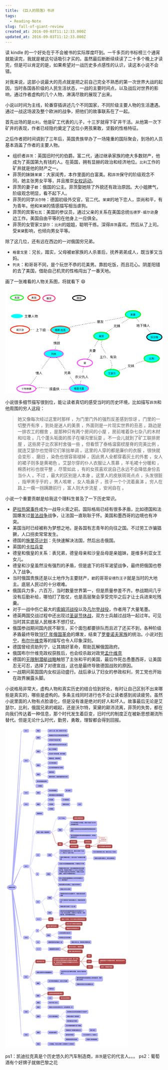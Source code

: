 ```yaml
---
title: 《巨人的陨落》书评
tags:
  - Reading-Note
slug: fall-of-giant-review
created_at: 2016-09-03T11:12:33.000Z
updated_at: 2016-09-03T11:12:33.000Z
---
```


读 kindle 的一个好处在于不会被书的实际厚度吓到。一千多页的书标榜三个通宵就能读完，我就是被这句话吸引才买的。虽然最后断断续续读了二十多个晚上才读完，但是可以肯定的是，如果希望对一战历史多点感性的认识，读这本小说不会错。

对我来说，这部小说最大的亮点就是把之前自己完全不熟悉的第一次世界大战的起因，当时各国各阶级的人民生活状态，一战的主要时间点，以及战后对世界的影响，通过作者虚构的几个人物，淋漓尽致的展现了出来。

小说以时间为主线，轮番穿插讲述几个不同国家，不同阶级主要人物的生活遭遇。通过一战这场波及整个欧洲的战争，把他们的故事联系在了一起。

首先出场的是`比利`，他是矿工代表的儿子，十三岁就得下矿井干活。从他第一次下矿井的表现，作者已经隐约奠定了这位小男孩果敢，坚毅的性格特征。

之后作者把时间调到了三年后，英国贵族举办了一场隆重的国际聚会，到场的人员基本涵盖了作者的主要人物。

- 组织者`菲茨`：英国旧时代的伯爵。富二代，通过继承家族的绝大多数财产，他成为了英国第九有钱的人。在英国，拥有显赫的政治和经济地位。`比利`工作的矿井就是他的财产之一。
- 菲茨的妹妹`茉黛`：大家闺秀，本作里面的白富美。和`菲茨`保守的阶级观念不同，她主张男女平等，并且推崇[女权运动][14]。
- 菲茨的妻子`碧`：俄国的公主。菲茨娶她除了外貌还有政治原因。大小姐脾气，阶级观念明显，看不起下人。
- 菲茨的同学`沃尔特`：德国初级外交官，官二代。`茉黛`的地下恋人，崇尚和平，有为青年。他和`茉黛`的情感描写相当虐狗。
- 菲茨的宾客`杜瓦`：美国的参议员，通过父亲的关系在美国总统`伍德罗·威尔逊`身边工作。美国自由平等的在他身上一应俱全。
- 菲茨的女管家`艾瑟尔`：`比利`的姐姐，聪明干练。深得`菲茨`喜欢。然后从了上司。受`茉黛`影响，也倾向男女平等。

除了这几位，还有远在西边的一对俄国穷兄弟。

- `格雷戈里`：兄长，踏实，父母被`碧`家族的人杀害后，抚养弟弟成人，既当爹又当妈。
- `列夫`：和哥哥不同，是个玩世不恭的花美男。靠脸吃饭，而且花心。阴差阳错的去了美国，借助自己机灵的性格闯出了一番天地。

画了一张难看的人物关系图，将就看下 😄

![小说主要人物关系][img1]

小说很多细节描写很到位，能让读者真切的感受当时的历史环境，比如描写`菲茨`和他周围的穷人这段：

> 她又像每次经过这里时那样 ，为门里门外的强烈反差感到惊讶 。门里的一切整齐有序 ，到处是迷人的美景 ，外面则是一片现实世界的丑恶 。路边是一排农工的棚舍 ，是那种只有两个房间的小屋 ，房前堆着杂七杂八的木材和垃圾 。几个蓬头垢面的孩子在壕沟里玩耍 。不一会儿就到了矿工联排房屋 ，这些房子比农家村舍强一些 ，但看惯了泰格温窗棂屋脊的完美比例 ，就连艾瑟尔也觉得它们笨拙单调 。这里的人穿的都是廉价的衣服 ，很快就会变形 、磨旧 ，染色也很容易褪掉 ，因此男人全都穿着灰土的外套 ，女人的裙子则多是黄褐色 。艾瑟尔穿的仆人衣服让人羡慕 ，羊毛裙十分暖和 ，棉质衬衫也很平整 ，尽管如此 ，有的女孩喜欢说自己永远不会降低身份去当仆人 。不过 ，最大的区别是人本身 。这里人的皮肤斑斑点点 ，头发很脏 ，指甲黑乎乎的 。男人咳嗽 ，女人吸鼻子 ，孩子一个个流着鼻涕 。穷人在路上一瘸一拐蹒跚前行 ，富人则大步流星 ，安闲自在 。

小说一个重要贡献是给我这个理科生普及了一下历史常识。

- [萨拉热窝事件][2]成为一战导火索之前。国际格局已经有很多矛盾，比如德国和法国爆发过[普法战争][4]战争，让法国一直耿耿于怀。美国和墨西哥的边境也有冲突。
- 美国当时已经被称为梦想之地，是各国有志青年的向往之国。不过劳工诈骗猖獗，人口拐卖常常发生。
- 德国的[施里芬计划][3]：先快速解决法国，然后出击俄国。
- 英国的[卡拉兵变][1]
- 德皇和俄皇的关系：表兄弟，德皇母亲和沙皇岳母是亲姐妹，是维多利亚女王女儿。
- 德皇和沙皇虽然没有强烈的矛盾，但是底下的将军渴望战争，最终把俄国也卷入了战争。
- 当时俄国贵族还是以土地作为主要财产，`碧`的哥哥`安德烈王子`就是当时的大地主。底层人民过的十分艰难。
- 俄国兵力多，六百万，当时数量世界第一，但是质量参差不齐。参战期间几乎没有后勤补给，哪怕打了胜仗，也是高层聚会享受完毕之后才让士兵进来吃残羹。
- 对于一战中伤亡最大的[索姆河战役][5]以及[凡尔登战役][6]，作者用了大量笔墨。
- 德英两国交战过程中还出现过[圣诞节休战][7]，双方士兵越过战场一起过年。可见当时其实底层人民根本不想打仗。
- 俄国参战期间国内民不聊生，买个面包都要排队而且迟了还买不到，各种阶级矛盾最终导致[1917 年俄国革命][8]的爆发，结束了[罗曼诺夫家族][9]的统治。小说对[列宁][10]，[布尔什维克][11]等的描写也令人印象深刻。
- 德国曾经资助列宁，让其搞好革命，帮助瓦解俄国政府。
- 俄国布尔什维克政权获胜后，也会绞杀敌对政党[孟什维克][12]
- 德国的[无限制潜艇战略][13]触怒了主张和平的美国，最后作死怂恿墨西哥，让美国忍无可忍，选择了对德宣战，这也是最终导致德国战败的原因。
- 一战期间英国国内女权运动盛行。战后承认了妇女的参政权利，劳工党也开始在政界展露头脚。

小说格局非常大，虚构人物和真实历史的结合恰到好处，有时让自己区别不出来哪些是真实的，哪些是虚构的。多条主线同时进行也不会让读者感到阅读疲劳。虽然小说里面的人物有点脸谱化，但是没有谁是绝对的好人和坏人。故事最后无论是艾瑟尔，比利，俄国兄弟的崛起，还是沃尔特，茉黛的颠沛流离，菲茨的失势，都在向我们传达着一种信息，那个时代发生着巨变，旧时代的制度正在被新思想潮流所替代。但是无论什么时代，勤劳，勇敢，理智都会得到回报。

![小说时间表][img2]

ps1：凯迪拉克真是个历史悠久的汽车制造商，`菲茨`是它的代言人。。。
ps2：葡萄酒有个好牌子就做巴黎之花

[1]: https://en.wikipedia.org/wiki/Curragh_incident '卡拉兵变'
[2]: https://zh.wikipedia.org/wiki/%E8%90%A8%E6%8B%89%E7%83%AD%E7%AA%9D%E4%BA%8B%E4%BB%B6 '萨拉热窝'
[3]: https://zh.wikipedia.org/wiki/%E6%96%BD%E9%87%8C%E8%8A%AC%E8%AE%A1%E5%88%92 '施里芬计划'
[4]: https://zh.wikipedia.org/zh-cn/%E6%99%AE%E6%B3%95%E6%88%B0%E7%88%AD '普法战争'
[5]: https://zh.wikipedia.org/wiki/%E7%B4%A2%E5%A7%86%E6%B2%B3%E6%88%98%E5%BD%B9 '索姆河战役'
[6]: https://zh.wikipedia.org/wiki/%E5%87%A1%E5%B0%94%E7%99%BB%E6%88%98%E5%BD%B9 '凡尔登战役'
[7]: https://zh.wikipedia.org/wiki/%E8%81%96%E8%AA%95%E7%AF%80%E4%BC%91%E6%88%B0
[8]: https://zh.wikipedia.org/wiki/1917%E5%B9%B4%E4%BF%84%E5%9B%BD%E9%9D%A9%E5%91%BD '1917年俄国革命'
[9]: https://zh.wikipedia.org/wiki/%E7%BD%97%E6%9B%BC%E8%AF%BA%E5%A4%AB%E7%8E%8B%E6%9C%9D '罗曼诺夫王朝'
[10]: https://zh.wikipedia.org/wiki/%E5%BC%97%E6%8B%89%E5%9F%BA%E7%B1%B3%E5%B0%94%C2%B7%E4%BC%8A%E9%87%8C%E5%A5%87%C2%B7%E5%88%97%E5%AE%81 '列宁'
[11]: https://zh.wikipedia.org/wiki/%E5%B8%83%E5%B0%94%E4%BB%80%E7%BB%B4%E5%85%8B '布尔什维克'
[12]: https://zh.wikipedia.org/wiki/%E5%AD%9F%E4%BB%80%E7%BB%B4%E5%85%8B
[13]: https://zh.wikipedia.org/zh-cn/%E7%84%A1%E9%99%90%E5%88%B6%E6%BD%9B%E8%89%87%E6%88%B0 '无限制潜艇战'
[14]: https://zh.wikipedia.org/wiki/%E5%A5%B3%E6%80%A7%E5%8F%83%E6%94%BF%E6%AC%8A '女性参政权'
[img1]: ./2016-09-03-fog-people-relations.png '《巨人的陨落》 人物关系'
[img2]: ./2016-09-03-fog-history.png '《巨人的陨落》 时间表'

